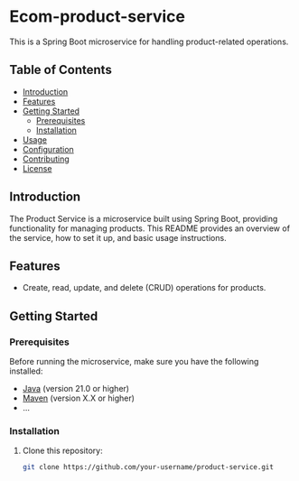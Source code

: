 # Ecom-product-service

This is a Spring Boot microservice for handling product-related operations.

## Table of Contents

- [Introduction](#introduction)
- [Features](#features)
- [Getting Started](#getting-started)
  - [Prerequisites](#prerequisites)
  - [Installation](#installation)
- [Usage](#usage)
- [Configuration](#configuration)
- [Contributing](#contributing)
- [License](#license)

## Introduction

The Product Service is a microservice built using Spring Boot, providing functionality for managing products. This README provides an overview of the service, how to set it up, and basic usage instructions.

## Features

- Create, read, update, and delete (CRUD) operations for products.

## Getting Started

### Prerequisites

Before running the microservice, make sure you have the following installed:

- [Java](https://www.oracle.com/java/technologies/javase-downloads.html) (version 21.0 or higher)
- [Maven](https://maven.apache.org/download.cgi) (version X.X or higher)
- ...

### Installation

1. Clone this repository:

   ```bash
   git clone https://github.com/your-username/product-service.git
